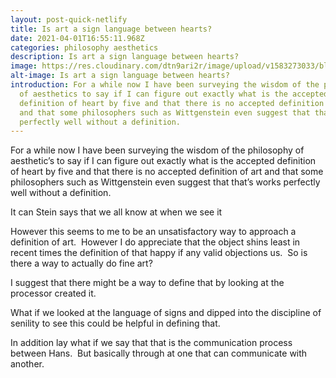 ```yaml
---
layout: post-quick-netlify
title: Is art a sign language between hearts?
date: 2021-04-01T16:55:11.968Z
categories: philosophy aesthetics
description: Is art a sign language between hearts?
image: https://res.cloudinary.com/dtn9ari2r/image/upload/v1583273033/blog/96E6718D-CE5A-4D47-A191-8FFB7788BFC0.jpg
alt-image: Is art a sign language between hearts?
introduction: For a while now I have been surveying the wisdom of the philosophy
  of aesthetics to say if I can figure out exactly what is the accepted
  definition of heart by five and that there is no accepted definition of art
  and that some philosophers such as Wittgenstein even suggest that that’s works
  perfectly well without a definition.
---
```

For a while now I have been surveying the wisdom of the philosophy of aesthetic’s to say if I can figure out exactly what is the accepted definition of heart by five and that there is no accepted definition of art and that some philosophers such as Wittgenstein even suggest that that’s works perfectly well without a definition.

It can Stein says that we all know at when we see it

However this seems to me to be an unsatisfactory way to approach a definition of art.  However I do appreciate that the object shins least in recent times the definition of that happy if any valid objections us.  So is there a way to actually do fine art?

I suggest that there might be a way to define that by looking at the processor created it.

What if we looked at the language of signs and dipped into the discipline of senility to see this could be helpful in defining that.

In addition lay what if we say that that is the communication process between Hans.  But basically through at one that can communicate with another.